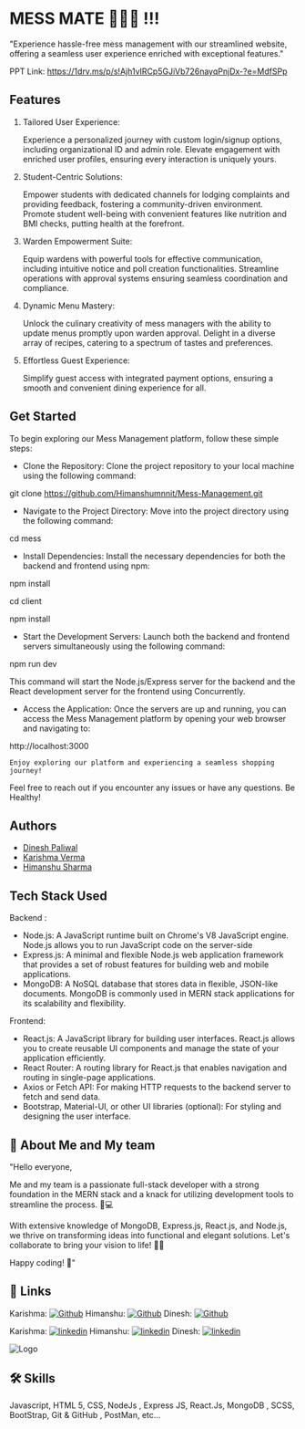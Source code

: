 # MESS MATE 🧑🏻‍🍳 !!!

"Experience hassle-free mess management with our streamlined website, offering a seamless user experience enriched with exceptional features."

PPT Link: https://1drv.ms/p/s!Ajh1vIRCp5GJiVb726nayqPnjDx-?e=MdfSPp


## Features

1. Tailored User Experience:

    Experience a personalized journey with custom login/signup options, including organizational ID and admin role.
    Elevate engagement with enriched user profiles, ensuring every interaction is uniquely yours.

2. Student-Centric Solutions:

    Empower students with dedicated channels for lodging complaints and providing feedback, fostering a community-driven environment.
    Promote student well-being with convenient features like nutrition and BMI checks, putting health at the forefront.

3. Warden Empowerment Suite:

    Equip wardens with powerful tools for effective communication, including intuitive notice and poll creation functionalities.
    Streamline operations with approval systems ensuring seamless coordination and compliance.

4. Dynamic Menu Mastery:

    Unlock the culinary creativity of mess managers with the ability to update menus promptly upon warden approval.
    Delight in a diverse array of recipes, catering to a spectrum of tastes and preferences.

5. Effortless Guest Experience:

    Simplify guest access with integrated payment options, ensuring a smooth and convenient dining experience for all.


## Get Started

To begin exploring our Mess Management platform, follow these simple steps:
- Clone the Repository:
Clone the project repository to your local machine using the following command:

git clone <https://github.com/Himanshumnnit/Mess-Management.git>

- Navigate to the Project Directory:
Move into the project directory using the following command:

cd mess

- Install Dependencies:
Install the necessary dependencies for both the backend and frontend using npm:

npm install

cd client

npm install

- Start the Development Servers:
Launch both the backend and frontend servers simultaneously using the following command:

npm run dev

This command will start the Node.js/Express server for the backend and the React development server for the frontend using Concurrently.

- Access the Application:
Once the servers are up and running, you can access the Mess Management platform by opening your web browser and navigating to:

http://localhost:3000


    Enjoy exploring our platform and experiencing a seamless shopping journey!

Feel free to reach out if you encounter any issues or have any questions. Be Healthy!


## Authors

- [Dinesh Paliwal](https://github.com/dinesh2325)
- [Karishma Verma](https://github.com/karishmaverma29)
- [Himanshu Sharma](https://github.com/Himanshumnnit)



## Tech Stack Used 

Backend :

- Node.js: A JavaScript runtime built on Chrome's V8 JavaScript engine. Node.js allows you to run JavaScript code on the server-side
- Express.js: A minimal and flexible Node.js web application framework that provides a set of robust features for building web and mobile applications. 
- MongoDB: A NoSQL database that stores data in flexible, JSON-like documents. MongoDB is commonly used in MERN stack applications for its scalability and flexibility. 




Frontend:

- React.js: A JavaScript library for building user interfaces. React.js allows you to create reusable UI components and manage the state of your application efficiently.
- React Router: A routing library for React.js that enables navigation and routing in single-page applications. 
- Axios or Fetch API: For making HTTP requests to the backend server to fetch and send data.
- Bootstrap, Material-UI, or other UI libraries (optional): For styling and designing the user interface.


## 🚀 About Me and My team
"Hello everyone,

Me and my team is a passionate full-stack developer with a strong foundation in the MERN stack and a knack for utilizing development tools to streamline the process. 🚀💻

With extensive knowledge of MongoDB, Express.js, React.js, and Node.js, we thrive on transforming ideas into functional and elegant solutions. Let's collaborate to bring your vision to life! 🌟✨

Happy coding! 💫"


## 🔗 Links
Karishma: [![Github](https://img.shields.io/badge/my_portfolio-000?style=for-the-badge&logo=ko-fi&logoColor=white)](https://github.com/karishmaverma29)
Himanshu: [![Github](https://img.shields.io/badge/my_portfolio-000?style=for-the-badge&logo=ko-fi&logoColor=white)](https://github.com/Himanshumnnit)
Dinesh: [![Github](https://img.shields.io/badge/my_portfolio-000?style=for-the-badge&logo=ko-fi&logoColor=white)](https://github.com/dinesh2325)

Karishma: [![linkedin](https://img.shields.io/badge/linkedin-0A66C2?style=for-the-badge&logo=linkedin&logoColor=white)]( https://in.linkedin.com/in/karishmaverma29)
Himanshu: [![linkedin](https://img.shields.io/badge/linkedin-0A66C2?style=for-the-badge&logo=linkedin&logoColor=white)](https://www.linkedin.com/in/himanshu-sharma-021023283/)
Dinesh: [![linkedin](https://img.shields.io/badge/linkedin-0A66C2?style=for-the-badge&logo=linkedin&logoColor=white)](https://www.linkedin.com/in/dinesh-kumar-paliwal/)



![Logo](https://miro.medium.com/v2/resize:fit:678/0*kxPYwfJmkXZ3iCWy.png)


## 🛠 Skills
Javascript, HTML 5, CSS, NodeJs , Express JS, React.Js, MongoDB , SCSS, BootStrap, Git & GitHub , PostMan, etc...
